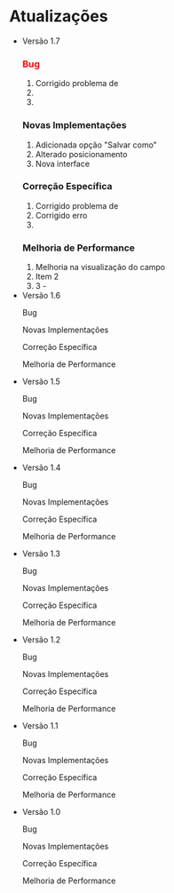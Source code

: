 <!DOCTYPE html>
   <h1>Atualizações</h1>   
    <ul>
    <li>Versão 1.7</li>
        <h3 style="color:red;"><p>Bug</p></h3>
            <ol>
                <li> Corrigido problema de</li>
                <li> </li>
                <li> </li>
            </ol>
        <h3><p>Novas Implementações</p></h3>
                <ol>
                <li> Adicionada opção "Salvar como"</li>
                <li> Alterado posicionamento</li>
                <li> Nova interface</li>
            </ol>
        <h3><p>Correção Específica</p></h3>
            <ol>
                <li> Corrigido problema de</li>
                <li> Corrigido erro</li>
                <li> </li>
            </ol>
       <h3><p>Melhoria de Performance</p></h3>
            <ol>
                <li>Melhoria na visualização do campo</li>
                <li>Item 2 </li>
                <li>3 - </li>
            </ol>
    <li>Versão 1.6</li>
        <p>Bug</p>
        <p>Novas Implementações</p>
        <p>Correção Específica</p>
        <p>Melhoria de Performance</p>
    <li>Versão 1.5</li>
        <p>Bug</p>
        <p>Novas Implementações</p>
        <p>Correção Específica</p>
        <p>Melhoria de Performance</p>
    <li>Versão 1.4</li>
        <p>Bug</p>
        <p>Novas Implementações</p>
        <p>Correção Específica</p>
        <p>Melhoria de Performance</p>
    <li>Versão 1.3</li>
        <p>Bug</p>
        <p>Novas Implementações</p>
        <p>Correção Específica</p>
        <p>Melhoria de Performance</p>
    <li>Versão 1.2</li>
        <p>Bug</p>
        <p>Novas Implementações</p>
        <p>Correção Específica</p>
        <p>Melhoria de Performance</p>
    <li>Versão 1.1</li>
        <p>Bug</p>
        <p>Novas Implementações</p>
        <p>Correção Específica</p>
        <p>Melhoria de Performance</p>
    <li>Versão 1.0</li>
        <p>Bug</p>
        <p>Novas Implementações</p>
        <p>Correção Específica</p>
        <p>Melhoria de Performance</p>
   </ul>
</body>
</html>